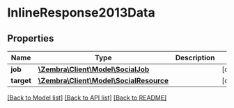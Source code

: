# InlineResponse2013Data

## Properties
Name | Type | Description | Notes
------------ | ------------- | ------------- | -------------
**job** | [**\Zembra\Client\Model\SocialJob**](SocialJob.md) |  | [optional] 
**target** | [**\Zembra\Client\Model\SocialResource**](SocialResource.md) |  | [optional] 

[[Back to Model list]](../../README.md#documentation-for-models) [[Back to API list]](../../README.md#documentation-for-api-endpoints) [[Back to README]](../../README.md)

